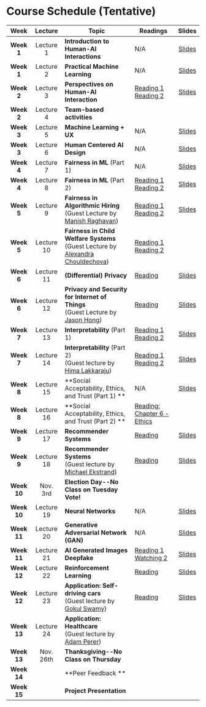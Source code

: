 # Course Schedule (Tentative)

Week  |Lecture   |Topic  |Readings  |Slides |
:------:|:-----:|-------|----------|:------:
| **Week 1**  | Lecture 1  | **Introduction to Human-AI Interactions**                                                                                         | N/A                                                                                                                                                                   | [Slides](https://drive.google.com/file/d/14tRHF-Sdhr9Sie59LiUyPBQhE4Sawngc/view?usp=sharing)                   |
| **Week 1**  | Lecture 2  | **Practical Machine Learning**                                                                                                    | N/A                                                                                                                                                                   | [Slides](https://drive.google.com/file/d/1-4QOb2PNB4RrNR7x8bfFjis1MOWZvdu0/view?usp=sharing)                   |
| **Week 2**  | Lecture 3  | **Perspectives on Human-AI Interaction**                                                                                          | [Reading 1](https://drive.google.com/file/d/1grw-nE7hGErwgkYB0SBrSIlD0xIXy_js/view?usp=sharing) <br> [Reading 2](http://erichorvitz.com/chi99horvitz.pdf)             | [Slides](https://drive.google.com/file/d/1A__Sj_4_mcg89W-VpAdTXGdqnMWmXUH9/view?usp=sharing)                   |
| **Week 2**  | Lecture 4  | **Team-based activities**                                                                                                         |                                                                                                                                                                       |                                                                                                                |
| **Week 3**  | Lecture 5  | **Machine Learning + UX**                                                                                                         | N/A                                                                                                                                                                   | [Slides](https://drive.google.com/file/d/1odcRhH4HPvDmLQ_x-IpejVS35bGLNpm-/view?usp=sharing)                   |
| **Week 3**  | Lecture 6  | **Human Centered AI Design**                                                                                                      | N/A                                                                                                                                                                   | [Slides](https://drive.google.com/file/d/1MRKrdUIvu6CFjpBbBlJT72s-ewNLwvw3/view?usp=sharing)                   |
| **Week 4**  | Lecture 7  | **Fairness in ML** (Part 1)                                                                                                       | N/A                                                                                                                                                                   | [Slides](https://drive.google.com/file/d/1UsXNC5TkjWH_0hy10NqZtiMQxIELN_Ws/view?usp=sharing)                   |
| **Week 4**  | Lecture 8  | **Fairness in ML** (Part 2)                                                                                                       | [Reading 1](https://arxiv.org/abs/1609.05807) <br> [Reading 2](https://arxiv.org/abs/1703.00056)                                                                      | [Slides](https://drive.google.com/file/d/1sfjZ8KG3NZKuJgb73jnogZhmmjcrSa90/view?usp=sharing)                   |
| **Week 5**  | Lecture 9  | **Fairness in Algorithmic Hiring** <br> (Guest Lecture by [Manish Raghavan](https://www.cs.cornell.edu/~manish/))                 | [Reading 1](https://arxiv.org/abs/1906.09208) <br> [Reading 2](https://papers.ssrn.com/sol3/papers.cfm?abstract_id=2477899)                                           | [Slides](https://docs.google.com/presentation/d/1jp2MeIfkU5Plylaq8NFT6j-rW-UhY4ImKuEE69_BxnI/edit?usp=sharing) |
| **Week 5**  | Lecture 10 | **Fairness in Child Welfare Systems** <br> (Guest Lecture by [Alexandra Chouldechova](https://www.andrew.cmu.edu/user/achoulde/)) | [Reading 1](https://www.wired.com/story/excerpt-from-automating-inequality/) <br> [Reading 2](https://dl.acm.org/doi/10.1145/3290605.3300271)                         |                                                                                                                |
| **Week 6**  | Lecture 11 | **(Differential) Privacy**                                                                                                        | [Reading](https://arstechnica.com/tech-policy/2009/09/your-secrets-live-online-in-databases-of-ruin/)                                                                 | [Slides](https://drive.google.com/file/d/1f1VsSKc_y0zP0PCCGyhTQSWFnsMu0-lU/view?usp=sharing)                   |
| **Week 6**  | Lecture 12 | **Privacy and Security for Internet of Things**<br> (Guest Lecture by [Jason Hong](http://www.cs.cmu.edu/~jasonh/))               | [Reading](https://cmu.app.box.com/s/33kxmwvdrauel90incqwa5i71hqx98sx)                                                                                                 | [Slides](https://drive.google.com/file/d/13wTmhM559MOCHAT_wEeuBLhEal4XYbY0/view?usp=sharing)                   |
| **Week 7**  | Lecture 13 | **Interpretability** (Part 1)                                                                                                     | [Reading 1](https://arxiv.org/pdf/1602.04938.pdf)<br> [Reading 2](https://arxiv.org/pdf/1702.08608.pdf)                                                               | [Slides](https://drive.google.com/file/d/15TMVVXi5NiCuFtwsb_cssRnb3q3NWz5D/view?usp=sharing)                   |
| **Week 7**  | Lecture 14 | **Interpretability** (Part 2) <br> (Guest lecture by [Hima Lakkaraju](https://himalakkaraju.github.io/))                          | [Reading 1](https://arxiv.org/abs/1911.02508)<br> [Reading 2](https://arxiv.org/abs/1911.06473)                                                                       | [Slides](https://drive.google.com/file/d/1LWC4xjZO4aJvz8icE_o1yuQcl3kVMrvo/view?usp=sharing)                   |
| **Week 8**  | Lecture 15 | **Social Acceptability, Ethics, and Trust (Part 1) **                                                                             | N/A                                                                                                                                                                   | [Slides](https://drive.google.com/file/d/1unBN3myAMSeM-ZelaM-xYFRZVJR12zM4/view?usp=sharing)                   |
| **Week 8**  | Lecture 16 | **Social Acceptability, Ethics, and Trust (Part 2) **                                                                             | [Reading: Chapter 6 - Ethics](https://www.bitbybitbook.com/en/1st-ed/ethics/)                                                                                         |                                                                                                                |
| **Week 9**  | Lecture 17 | **Recommender Systems**                                                                                                           | [Reading](https://www.cs.cornell.edu/~danco/research/papers/conform-chi2003.pdf)                                                                                      | [Slides](https://drive.google.com/file/d/1UkjhJFVJuRGhOFbzO2OlDilWj2UIvXVH/view?usp=sharing)                   |
| **Week 9**  | Lecture 18 | **Recommender Systems** <br> (Guest lecture by [Michael Ekstrand](https://md.ekstrandom.net/))                                    | [Reading](https://arxiv.org/pdf/1707.00093.pdf)                                                                                                                       | [Slides](https://1drv.ms/p/s!ArDdMaT5eVlJhLxdpfKKit5MBcSB0A)                                                   |
| **Week 10** | Nov. 3rd   | **Election Day--No Class on Tuesday <br> Vote!**                                                                                  |                                                                                                                                                                       |                                                                                                                |
| **Week 10** | Lecture 19 | **Neural Networks**                                                                                                               | N/A                                                                                                                                                                   | [Slides](https://docs.google.com/presentation/d/1SkxgbZW6iXXn2EcsAoyE3zoyHB908PyS0DD2siiZNbk/edit?usp=sharing) |
| **Week 11** | Lecture 20 | **Generative Adversarial Network (GAN)**                                                                                          | N/A                                                                                                                                                                   | [Slides](https://docs.google.com/presentation/d/1a3B0HwoTRMjedv6No0Pyr2ACdROCAItYs1OI5SF4HTQ/edit?usp=sharing) |
| **Week 11** | Lecture 21 | **AI Generated Images <br> Deepfake**                                                                                             | [Reading 1](https://regmedia.co.uk/2019/10/08/deepfake_report.pdf) <br>  [Watching 2](https://www.nytimes.com/2019/08/14/opinion/deepfakes-adele-disinformation.html) | [Slides](https://docs.google.com/presentation/d/1x2cp0S1AeG0g-WRwnWeZhW8N1gGlvoZpOLc_0Npwd2Q/edit?usp=sharing) |
| **Week 12** | Lecture 22 | **Reinforcement Learning**                                                                                                        | [Reading](https://www.nature.com/articles/518486a)                                                                                                                    | [Slides](https://drive.google.com/file/d/1X9PCeHu_rHDaYkWw3Ki561AAVFGLZePa/view?usp=sharing)                   |
| **Week 12** | Lecture 23 | **Application: Self-driving cars** <br> (Guest lecture by [Gokul Swamy](https://gokul.dev/))                                      | [Reading](https://www.vox.com/future-perfect/2020/2/14/21063487/self-driving-cars-autonomous-vehicles-waymo-cruise-uber)                                              | [Slides](https://drive.google.com/file/d/1htnA4_bUdfXdpDo033Tz0NLjMGG_wfuK/view?usp=sharing)                   |
| **Week 13** | Lecture 24 | **Application: Healthcare**<br> (Guest lecture by [Adam Perer](https://perer.org/))                                               |                                                                                                                                                                       |                                                                                                                |
| **Week 13** | Nov. 26th  | **Thanksgiving--No Class on Thursday**                                                                                            |                                                                                                                                                                       |                                                                                                                |
| **Week 14** |            | **Peer Feedback **                                                                                                                |                                                                                                                                                                       |                                                                                                                |
| **Week 15** |            | **Project Presentation**                                                                                                          |                                                                                                                                                                       |                                                                                                                |
